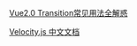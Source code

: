 [Vue2.0 Transition常见用法全解惑](https://hieeyh.github.io/2016/12/08/vue-transition/)

[Velocity.js 中文文档](http://shouce.jb51.net/velocity/index.html)

